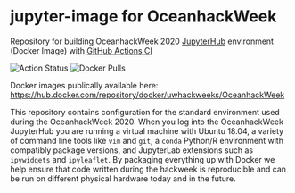 # jupyter-image for OceanhackWeek

Repository for building OceanhackWeek 2020 [JupyterHub](https://jupyter.org/hub) environment (Docker Image) with [GitHub Actions CI](https://help.github.com/en/actions/automating-your-workflow-with-github-actions)

![Action Status](https://github.com/oceanhackweek/jupyter-image/workflows/MasterBuild/badge.svg)
![Docker Pulls](https://img.shields.io/docker/pulls/uwhackweeks/OceanhackWeek)

Docker images publically available here: https://hub.docker.com/repository/docker/uwhackweeks/OceanhackWeek

This repository contains configuration for the standard environment used during the OceanhackWeek 2020.
When you log into the OceanhackWeek JupyterHub you are running a virtual machine with Ubuntu 18.04,
a variety of command line tools like `vim` and `git`,
a `conda` Python/R environment with compatibly package versions,
and JupyterLab extensions such as `ipywidgets` and `ipyleaflet`.
By packaging everything up with Docker we help ensure that code written during the hackweek is reproducible and can be run on different physical hardware today and in the future.